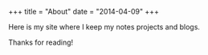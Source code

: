 +++
title = "About"
date = "2014-04-09"
+++

Here is my site where I keep my notes projects and blogs.

Thanks for reading!
